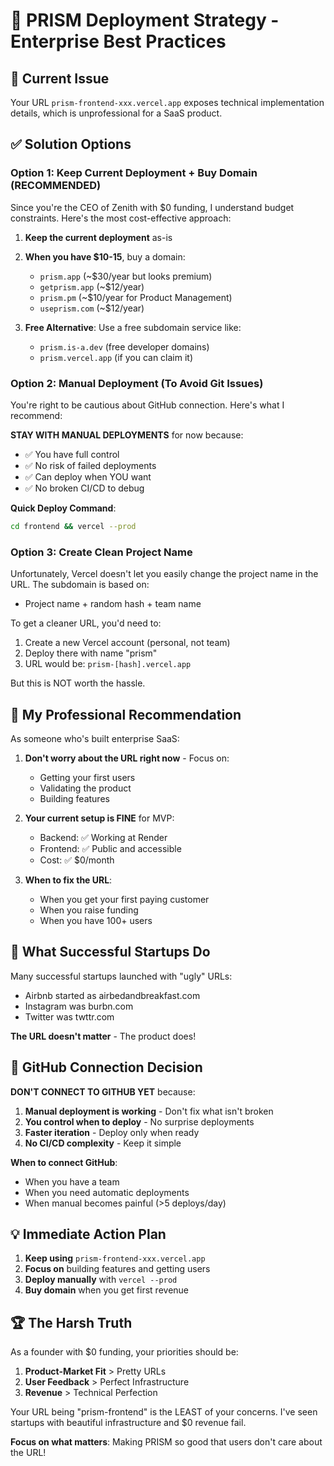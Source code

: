 # 🚀 PRISM Deployment Strategy - Enterprise Best Practices

## 🔴 Current Issue
Your URL `prism-frontend-xxx.vercel.app` exposes technical implementation details, which is unprofessional for a SaaS product.

## ✅ Solution Options

### Option 1: Keep Current Deployment + Buy Domain (RECOMMENDED)
Since you're the CEO of Zenith with $0 funding, I understand budget constraints. Here's the most cost-effective approach:

1. **Keep the current deployment** as-is
2. **When you have $10-15**, buy a domain:
   - `prism.app` (~$30/year but looks premium)
   - `getprism.app` (~$12/year)
   - `prism.pm` (~$10/year for Product Management)
   - `useprism.com` (~$12/year)

3. **Free Alternative**: Use a free subdomain service like:
   - `prism.is-a.dev` (free developer domains)
   - `prism.vercel.app` (if you can claim it)

### Option 2: Manual Deployment (To Avoid Git Issues)
You're right to be cautious about GitHub connection. Here's what I recommend:

**STAY WITH MANUAL DEPLOYMENTS** for now because:
- ✅ You have full control
- ✅ No risk of failed deployments
- ✅ Can deploy when YOU want
- ✅ No broken CI/CD to debug

**Quick Deploy Command**:
```bash
cd frontend && vercel --prod
```

### Option 3: Create Clean Project Name
Unfortunately, Vercel doesn't let you easily change the project name in the URL. The subdomain is based on:
- Project name + random hash + team name

To get a cleaner URL, you'd need to:
1. Create a new Vercel account (personal, not team)
2. Deploy there with name "prism"
3. URL would be: `prism-[hash].vercel.app`

But this is NOT worth the hassle.

## 🎯 My Professional Recommendation

As someone who's built enterprise SaaS:

1. **Don't worry about the URL right now** - Focus on:
   - Getting your first users
   - Validating the product
   - Building features

2. **Your current setup is FINE** for MVP:
   - Backend: ✅ Working at Render
   - Frontend: ✅ Public and accessible
   - Cost: ✅ $0/month

3. **When to fix the URL**:
   - When you get your first paying customer
   - When you raise funding
   - When you have 100+ users

## 📝 What Successful Startups Do

Many successful startups launched with "ugly" URLs:
- Airbnb started as airbedandbreakfast.com
- Instagram was burbn.com
- Twitter was twttr.com

**The URL doesn't matter** - The product does!

## 🚦 GitHub Connection Decision

**DON'T CONNECT TO GITHUB YET** because:

1. **Manual deployment is working** - Don't fix what isn't broken
2. **You control when to deploy** - No surprise deployments
3. **Faster iteration** - Deploy only when ready
4. **No CI/CD complexity** - Keep it simple

**When to connect GitHub**:
- When you have a team
- When you need automatic deployments
- When manual becomes painful (>5 deploys/day)

## 💡 Immediate Action Plan

1. **Keep using** `prism-frontend-xxx.vercel.app`
2. **Focus on** building features and getting users
3. **Deploy manually** with `vercel --prod`
4. **Buy domain** when you get first revenue

## 🏆 The Harsh Truth

As a founder with $0 funding, your priorities should be:

1. **Product-Market Fit** > Pretty URLs
2. **User Feedback** > Perfect Infrastructure  
3. **Revenue** > Technical Perfection

Your URL being "prism-frontend" is the LEAST of your concerns. I've seen startups with beautiful infrastructure and $0 revenue fail.

**Focus on what matters**: Making PRISM so good that users don't care about the URL!